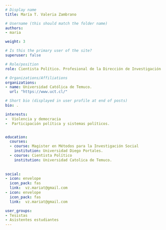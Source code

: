 ```yaml
---
# Display name
title: María T. Valeria Zambrano

# Username (this should match the folder name)
authors:
- maria

weight: 3 

# Is this the primary user of the site?
superuser: false

# Role/position
role: Cientista Político. Profesional de la Dirección de Investigación UC Temuco.

# Organizations/Affiliations
organizations:
- name: Universidad Católica de Temuco.
  url: "https://www.uct.cl/"

# Short bio (displayed in user profile at end of posts)
bio: .

interests:
-  Violencia y democracia
-  Participación política y sistemas políticos.


education:
  courses:
  - course: Magister en Métodos para la Investigación Social
    institution: Universidad Diego Portales.
  - course: Cientista Político
    institution: Universidad Catolica de Temuco.
  
  
social:
- icon: envelope
  icon_pack: fas
  link:  vz.mariat@gmail.com 
- icon: envelope
  icon_pack: fas
  link:  vz.mariat@gmail.com 

user_groups:
- Tesistas
- Asistentes estudiantes 
---
```



